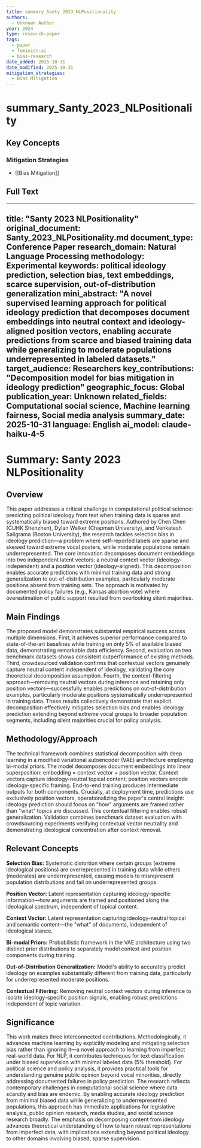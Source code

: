 ```yaml
---
title: summary_Santy_2023_NLPositionality
authors:
  - Unknown Author
year: 2024
type: research-paper
tags:
  - paper
  - feminist-ai
  - bias-research
date_added: 2025-10-31
date_modified: 2025-10-31
mitigation_strategies:
  - Bias Mitigation
---
```


# summary_Santy_2023_NLPositionality

## Key Concepts

### Mitigation Strategies
- [[Bias Mitigation]]

## Full Text

---
title: "Santy 2023 NLPositionality"
original_document: Santy_2023_NLPositionality.md
document_type: Conference Paper
research_domain: Natural Language Processing
methodology: Experimental
keywords: political ideology prediction, selection bias, text embeddings, scarce supervision, out-of-distribution generalization
mini_abstract: "A novel supervised learning approach for political ideology prediction that decomposes document embeddings into neutral context and ideology-aligned position vectors, enabling accurate predictions from scarce and biased training data while generalizing to moderate populations underrepresented in labeled datasets."
target_audience: Researchers
key_contributions: "Decomposition model for bias mitigation in ideology prediction"
geographic_focus: Global
publication_year: Unknown
related_fields: Computational social science, Machine learning fairness, Social media analysis
summary_date: 2025-10-31
language: English
ai_model: claude-haiku-4-5
---

# Summary: Santy 2023 NLPositionality

## Overview

This paper addresses a critical challenge in computational political science: predicting political ideology from text when training data is sparse and systematically biased toward extreme positions. Authored by Chen Chen (CUHK Shenzhen), Dylan Walker (Chapman University), and Venkatesh Saligrama (Boston University), the research tackles selection bias in ideology prediction—a problem where self-reported labels are sparse and skewed toward extreme vocal posters, while moderate populations remain underrepresented. The core innovation decomposes document embeddings into two independent latent vectors: a neutral context vector (ideology-independent) and a position vector (ideology-aligned). This decomposition enables accurate predictions with minimal training data and strong generalization to out-of-distribution examples, particularly moderate positions absent from training sets. The approach is motivated by documented policy failures (e.g., Kansas abortion vote) where overestimation of public support resulted from overlooking silent majorities.

## Main Findings

The proposed model demonstrates substantial empirical success across multiple dimensions. First, it achieves superior performance compared to state-of-the-art baselines while training on only 5% of available biased data, demonstrating remarkable data efficiency. Second, evaluation on two benchmark datasets shows consistent outperformance of existing methods. Third, crowdsourced validation confirms that contextual vectors genuinely capture neutral content independent of ideology, validating the core theoretical decomposition assumption. Fourth, the context-filtering approach—removing neutral vectors during inference and retaining only position vectors—successfully enables predictions on out-of-distribution examples, particularly moderate positions systematically underrepresented in training data. These results collectively demonstrate that explicit decomposition effectively mitigates selection bias and enables ideology prediction extending beyond extreme vocal groups to broader population segments, including silent majorities crucial for policy analysis.

## Methodology/Approach

The technical framework combines statistical decomposition with deep learning in a modified variational autoencoder (VAE) architecture employing bi-modal priors. The model decomposes document embeddings into linear superposition: embedding = context vector + position vector. Context vectors capture ideology-neutral topical content; position vectors encode ideology-specific framing. End-to-end training produces intermediate outputs for both components. Crucially, at deployment time, predictions use exclusively position vectors, operationalizing the paper's central insight: ideology prediction should focus on "how" arguments are framed rather than "what" topics are discussed. This contextual filtering enables robust generalization. Validation combines benchmark dataset evaluation with crowdsourcing experiments verifying contextual vector neutrality and demonstrating ideological concentration after context removal.

## Relevant Concepts

**Selection Bias:** Systematic distortion where certain groups (extreme ideological positions) are overrepresented in training data while others (moderates) are underrepresented, causing models to misrepresent population distributions and fail on underrepresented groups.

**Position Vector:** Latent representation capturing ideology-specific information—how arguments are framed and positioned along the ideological spectrum, independent of topical content.

**Context Vector:** Latent representation capturing ideology-neutral topical and semantic content—the "what" of documents, independent of ideological stance.

**Bi-modal Priors:** Probabilistic framework in the VAE architecture using two distinct prior distributions to separately model context and position components during training.

**Out-of-Distribution Generalization:** Model's ability to accurately predict ideology on examples substantially different from training data, particularly for underrepresented moderate positions.

**Contextual Filtering:** Removing neutral context vectors during inference to isolate ideology-specific position signals, enabling robust predictions independent of topic variation.

## Significance

This work makes three interconnected contributions. Methodologically, it advances machine learning by explicitly modeling and mitigating selection bias rather than ignoring it—a novel approach to learning from imperfect real-world data. For NLP, it contributes techniques for text classification under biased supervision with minimal labeled data (5% threshold). For political science and policy analysis, it provides practical tools for understanding genuine public opinion beyond vocal minorities, directly addressing documented failures in policy prediction. The research reflects contemporary challenges in computational social science where data scarcity and bias are endemic. By enabling accurate ideology prediction from minimal biased data while generalizing to underrepresented populations, this approach has immediate applications for legislative analysis, public opinion research, media studies, and social science research broadly. The emphasis on decomposing content from ideology advances theoretical understanding of how to learn robust representations from imperfect data, with implications extending beyond political ideology to other domains involving biased, sparse supervision.
